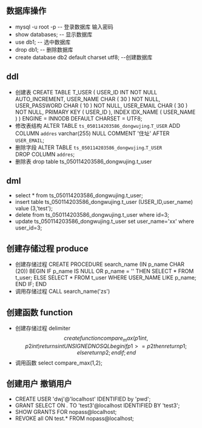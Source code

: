 ## 数据库操作
- mysql -u root -p    -- 登录数据库 输入密码
- show databases;     -- 显示数据库
- use db1;            -- 选中数据库
- drop db1;           -- 删除数据库
- create database db2 default charset utf8;   --创建数据库


## ddl
- 创建表
    CREATE TABLE T_USER (
        USER_ID INT NOT NULL AUTO_INCREMENT,
        USER_NAME CHAR ( 30 ) NOT NULL,
        USER_PASSWORD CHAR ( 10 ) NOT NULL,
        USER_EMAIL CHAR ( 30 ) NOT NULL,
        PRIMARY KEY ( USER_ID ),
    INDEX IDX_NAME ( USER_NAME ) 
    ) ENGINE = INNODB DEFAULT CHARSET = UTF8;
- 修改表结构
    ALTER TABLE `ts_050114203586_dongwujing`.`T_USER` 
    ADD COLUMN `addres` varchar(255) NULL COMMENT '住址' AFTER `USER_EMAIL`;
- 删除字段
    ALTER TABLE `ts_050114203586_dongwujing`.`T_USER`   
    DROP COLUMN `addres`;
- 删除表
    drop table ts_050114203586_dongwujing.t_user

## dml
- select * from ts_050114203586_dongwujing.t_user;
- insert table ts_050114203586_dongwujing.t_user (USER_ID,user_name) value (3,'test');
- delete from ts_050114203586_dongwujing.t_user where id=3;
- update ts_050114203586_dongwujing.t_user set user_name='xx' where user_id=3;

## 创建存储过程 produce
-  创建存储过程
    CREATE PROCEDURE  search_name (IN p_name CHAR (20))
    BEGIN
        IF p_name IS NULL  OR p_name = ''  THEN
                SELECT *  FROM t_user;
        ELSE 
                SELECT *  FROM t_user  WHERE USER_NAME LIKE p_name;
        END IF;
    END
- 调用存储过程
    CALL search_name('zs')

## 创建函数 function
-  创建存储过程
	delimiter $$
	create function compare_max(p1 int,p2 int)  
	returns int
	UNSIGNED NO SQL 
	begin
			if p1 >= p2 then
					return p1; 
			else
					return p2; 
			end if; 
	end $$
- 调用函数 
	select compare_max(1,2);
## 创建用户 撤销用户
- CREATE USER 'dwj'@'localhost' IDENTIFIED by 'pwd';
- GRANT SELECT ON *.* TO 'test3'@localhost IDENTIFIED BY 'test3';
- SHOW GRANTS FOR nopass@localhost;
- REVOKE all ON test.* FROM nopass@localhost;
